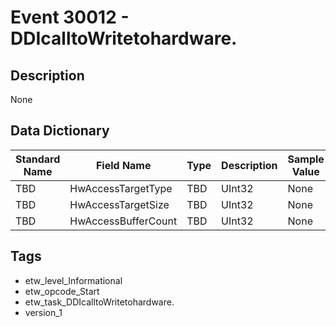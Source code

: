 # Event 30012 - DDIcalltoWritetohardware.

## Description
None

## Data Dictionary
|Standard Name|Field Name|Type|Description|Sample Value|
|---|---|---|---|---|
|TBD|HwAccessTargetType|TBD|UInt32|None|None|
|TBD|HwAccessTargetSize|TBD|UInt32|None|None|
|TBD|HwAccessBufferCount|TBD|UInt32|None|None|

## Tags
* etw_level_Informational
* etw_opcode_Start
* etw_task_DDIcalltoWritetohardware.
* version_1